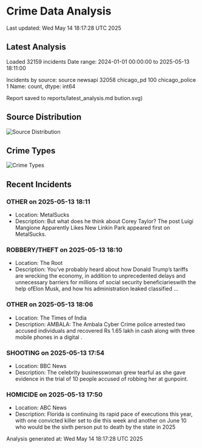 # Crime Data Analysis
Last updated: Wed May 14 18:17:28 UTC 2025

## Latest Analysis

Loaded 32159 incidents
Date range: 2024-01-01 00:00:00 to 2025-05-13 18:11:00

Incidents by source:
source
newsapi           32058
chicago_pd          100
chicago_police        1
Name: count, dtype: int64

Report saved to reports/latest_analysis.md
bution.svg)

## Source Distribution
![Source Distribution](images/source_distribution.svg)

## Crime Types
![Crime Types](images/crime_types.svg)

## Recent Incidents

### OTHER on 2025-05-13 18:11
- Location: MetalSucks
- Description: But what does he think about Corey Taylor?
The post Luigi Mangione Apparently Likes New Linkin Park appeared first on MetalSucks.


### ROBBERY/THEFT on 2025-05-13 18:10
- Location: The Root
- Description: You’ve probably heard about how Donald Trump’s tariffs are wrecking the economy, in addition to unprecedented delays and unnecessary barriers for millions of social security beneficiarieswith the help ofElon Musk, and how his administration leaked classified …


### OTHER on 2025-05-13 18:06
- Location: The Times of India
- Description: AMBALA: The Ambala Cyber Crime police arrested two accused individuals and recovered Rs 1.65 lakh in cash along with three mobile phones in a digital .


### SHOOTING on 2025-05-13 17:54
- Location: BBC News
- Description: The celebrity businesswoman grew tearful as she gave evidence in the trial of 10 people accused of robbing her at gunpoint.


### HOMICIDE on 2025-05-13 17:50
- Location: ABC News
- Description: Florida is continuing its rapid pace of executions this year, with one convicted killer set to die this week and another on June 10 who would be the sixth person put to death by the state in 2025

Analysis generated at: Wed May 14 18:17:28 UTC 2025
